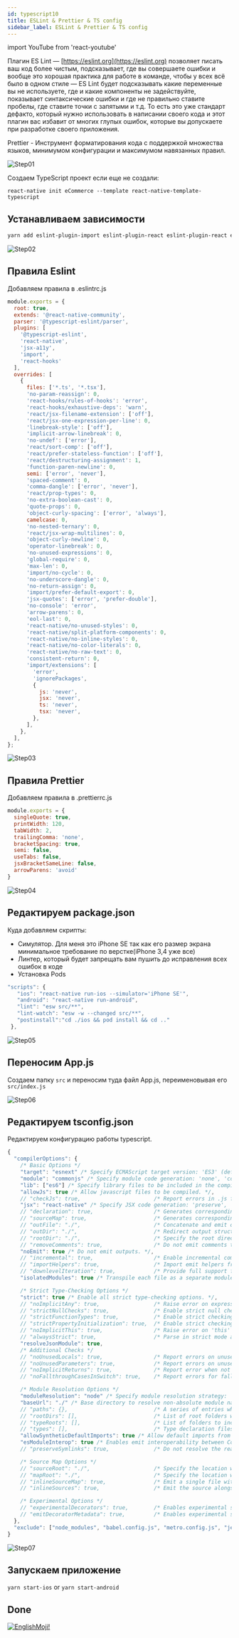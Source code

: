 ```yaml
---
id: typescript10
title: ESLint & Prettier & TS config
sidebar_label: ESLint & Prettier & TS config
---
```


import YouTube from 'react-youtube'

Плагин ES Lint — [https://eslint.org](https://eslint.org) позволяет писать ваш код более чистым, подсказывает, где вы совершаете ошибки и вообще это хорошая практика для работе в команде, чтобы у всех всё было в одном стиле — ES Lint будет подсказывать какие переменные вы не используете, где и какие компоненты не задействуйте, показывает синтаксические ошибки и где не правильно ставите пробелы, где ставите точки с запятыми и т.д. То есть это уже стандарт дефакто, который нужно использовать в написании своего кода и этот плагин вас избавит от многих глупых ошибок, которые вы допускаете при разработке своего приложения.

Prettier - Инструмент форматирования кода c поддержкой множества языков, минимумом конфигурации и максимумом навязанных правил.

<YouTube videoId='noQ0JGVC6SA' />

![Step01](/img/steps/01.png)

Создаем TypeScript проект если еще не создали:

```
react-native init eCommerce --template react-native-template-typescript 
```

## Устанавливаем зависимости

```bash
yarn add eslint-plugin-import eslint-plugin-react eslint-plugin-react eslint-plugin-react-native eslint-plugin-react-hooks --dev
```

![Step02](/img/steps/02.png)

## Правила Eslint

Добавляем правила в .eslintrc.js

```jsx
module.exports = {
  root: true,
  extends: '@react-native-community',
  parser: '@typescript-eslint/parser',
  plugins: [
    '@typescript-eslint',
    'react-native',
    'jsx-a11y',
    'import',
    'react-hooks'
  ],
  overrides: [
    {
      files: ['*.ts', '*.tsx'],
      'no-param-reassign': 0,
      'react-hooks/rules-of-hooks': 'error',
      'react-hooks/exhaustive-deps': 'warn',
      'react/jsx-filename-extension': ['off'],
      'react/jsx-one-expression-per-line': 0,
      'linebreak-style': ['off'],
      'implicit-arrow-linebreak': 0,
      'no-undef': ['error'],
      'react/sort-comp': ['off'],
      'react/prefer-stateless-function': ['off'],
      'react/destructuring-assignment': 1,
      'function-paren-newline': 0,
      semi: ['error', 'never'],
      'spaced-comment': 0,
      'comma-dangle': ['error', 'never'],
      'react/prop-types': 0,
      'no-extra-boolean-cast': 0,
      'quote-props': 0,
      'object-curly-spacing': ['error', 'always'],
      camelcase: 0,
      'no-nested-ternary': 0,
      'react/jsx-wrap-multilines': 0,
      'object-curly-newline': 0,
      'operator-linebreak': 0,
      'no-unused-expressions': 0,
      'global-require': 0,
      'max-len': 0,
      'import/no-cycle': 0,
      'no-underscore-dangle': 0,
      'no-return-assign': 0,
      'import/prefer-default-export': 0,
      'jsx-quotes': ['error', 'prefer-double'],
      'no-console': 'error',
      'arrow-parens': 0,
      'eol-last': 0,
      'react-native/no-unused-styles': 0,
      'react-native/split-platform-components': 0,
      'react-native/no-inline-styles': 0,
      'react-native/no-color-literals': 0,
      'react-native/no-raw-text': 0,
      'consistent-return': 0,
      'import/extensions': [
        'error',
        'ignorePackages',
        {
          js: 'never',
          jsx: 'never',
          ts: 'never',
          tsx: 'never',
        },
      ],
    },
  ],
};

```

![Step03](/img/steps/03.png)

## Правила Prettier

Добавляем правила в .prettierrc.js

```jsx
module.exports = {
  singleQuote: true,
  printWidth: 120,
  tabWidth: 2,
  trailingComma: 'none',
  bracketSpacing: true,
  semi: false,
  useTabs: false,
  jsxBracketSameLine: false,
  arrowParens: 'avoid'
}
```

![Step04](/img/steps/04.png)

## Редактируем package.json

Куда добавляем скрипты:

- Симулятор. Для меня это iPhone SE так как его размер экрана минимальное требование по верстке(iPhone 3,4 уже все)
- Линтер, который будет запрещать вам пушить до исправления всех ошибок в коде
- Установка Pods

```jsx
"scripts": {
   "ios": "react-native run-ios --simulator='iPhone SE'",
   "android": "react-native run-android",
   "lint": "esw src/**",
   "lint-watch": "esw -w --changed src/**",
   "postinstall":"cd ./ios && pod install && cd .."
 },
```

![Step05](/img/steps/05.png)

## Переносим App.js

Создаем папку `src` и переносим туда файл App.js, переименовывая его `src/index.js`

![Step06](/img/steps/06.png)

## Редактируем tsconfig.json

Редактируем конфигурацию работы typescript.

```jsx
{
  "compilerOptions": {
    /* Basic Options */
    "target": "esnext" /* Specify ECMAScript target version: 'ES3' (default), 'ES5', 'ES2015', 'ES2016', 'ES2017','ES2018' or 'ESNEXT'. */,
    "module": "commonjs" /* Specify module code generation: 'none', 'commonjs', 'amd', 'system', 'umd', 'es2015', or 'ESNext'. */,
    "lib": ["es6"] /* Specify library files to be included in the compilation. */,
    "allowJs": true /* Allow javascript files to be compiled. */,
    // "checkJs": true,                       /* Report errors in .js files. */
    "jsx": "react-native" /* Specify JSX code generation: 'preserve', 'react-native', or 'react'. */,
    // "declaration": true,                   /* Generates corresponding '.d.ts' file. */
    // "sourceMap": true,                     /* Generates corresponding '.map' file. */
    // "outFile": "./",                       /* Concatenate and emit output to single file. */
    // "outDir": "./",                        /* Redirect output structure to the directory. */
    // "rootDir": "./",                       /* Specify the root directory of input files. Use to control the output directory structure with --outDir. */
    // "removeComments": true,                /* Do not emit comments to output. */
    "noEmit": true /* Do not emit outputs. */,
    // "incremental": true,                   /* Enable incremental compilation */
    // "importHelpers": true,                 /* Import emit helpers from 'tslib'. */
    // "downlevelIteration": true,            /* Provide full support for iterables in 'for-of', spread, and destructuring when targeting 'ES5' or 'ES3'. */
    "isolatedModules": true /* Transpile each file as a separate module (similar to 'ts.transpileModule'). */,

    /* Strict Type-Checking Options */
    "strict": true /* Enable all strict type-checking options. */,
    // "noImplicitAny": true,                 /* Raise error on expressions and declarations with an implied 'any' type. */
    // "strictNullChecks": true,              /* Enable strict null checks. */
    // "strictFunctionTypes": true,           /* Enable strict checking of function types. */
    // "strictPropertyInitialization": true,  /* Enable strict checking of property initialization in classes. */
    // "noImplicitThis": true,                /* Raise error on 'this' expressions with an implied 'any' type. */
    // "alwaysStrict": true,                  /* Parse in strict mode and emit "use strict" for each source file. */
    "resolveJsonModule": true,
    /* Additional Checks */
    // "noUnusedLocals": true,                /* Report errors on unused locals. */
    // "noUnusedParameters": true,            /* Report errors on unused parameters. */
    // "noImplicitReturns": true,             /* Report error when not all code paths in function return a value. */
    // "noFallthroughCasesInSwitch": true,    /* Report errors for fallthrough cases in switch statement. */

    /* Module Resolution Options */
    "moduleResolution": "node" /* Specify module resolution strategy: 'node' (Node.js) or 'classic' (TypeScript pre-1.6). */,
    "baseUrl": "./" /* Base directory to resolve non-absolute module names. */,
    // "paths": {},                           /* A series of entries which re-map imports to lookup locations relative to the 'baseUrl'. */
    // "rootDirs": [],                        /* List of root folders whose combined content represents the structure of the project at runtime. */
    // "typeRoots": [],                       /* List of folders to include type definitions from. */
    // "types": [],                           /* Type declaration files to be included in compilation. */
    "allowSyntheticDefaultImports": true /* Allow default imports from modules with no default export. This does not affect code emit, just typechecking. */,
    "esModuleInterop": true /* Enables emit interoperability between CommonJS and ES Modules via creation of namespace objects for all imports. Implies 'allowSyntheticDefaultImports'. */
    // "preserveSymlinks": true,              /* Do not resolve the real path of symlinks. */

    /* Source Map Options */
    // "sourceRoot": "./",                    /* Specify the location where debugger should locate TypeScript files instead of source locations. */
    // "mapRoot": "./",                       /* Specify the location where debugger should locate map files instead of generated locations. */
    // "inlineSourceMap": true,               /* Emit a single file with source maps instead of having a separate file. */
    // "inlineSources": true,                 /* Emit the source alongside the sourcemaps within a single file; requires '--inlineSourceMap' or '--sourceMap' to be set. */

    /* Experimental Options */
    // "experimentalDecorators": true,        /* Enables experimental support for ES7 decorators. */
    // "emitDecoratorMetadata": true,         /* Enables experimental support for emitting type metadata for decorators. */
  },
  "exclude": ["node_modules", "babel.config.js", "metro.config.js", "jest.config.js"]
}
```

![Step07](/img/steps/07.png)

## Запускаем приложение

`yarn start-ios` or `yarn start-android`

## Done 

[![EnglishMoji!](/img/logo/NeuroCoder.png)](https://vk.com/neurocoder)
